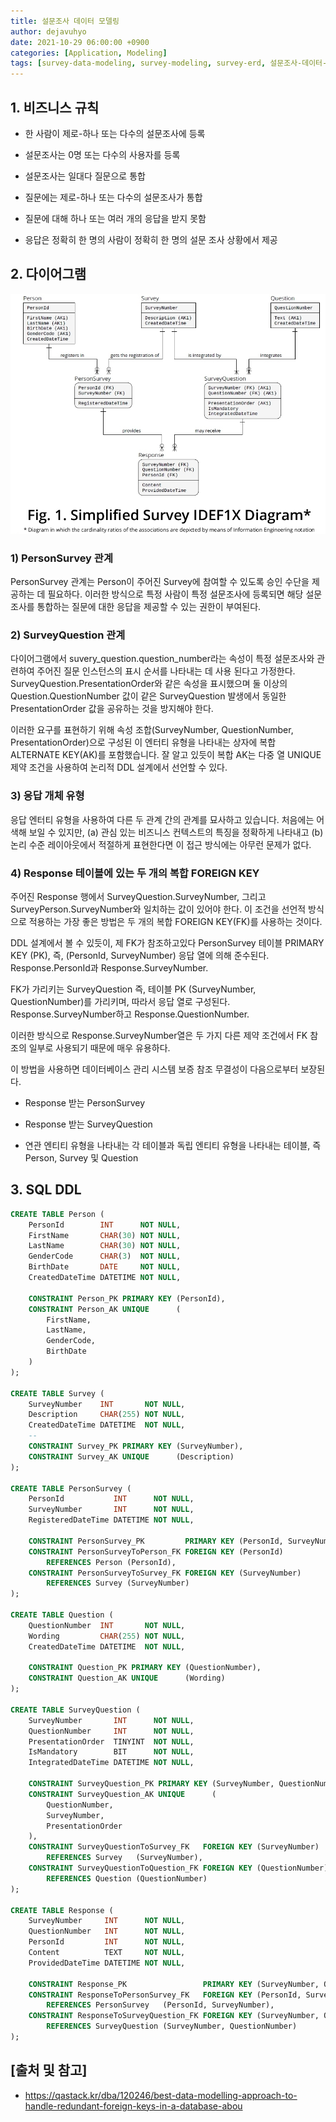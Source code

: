 ```yaml
---
title: 설문조사 데이터 모델링
author: dejavuhyo
date: 2021-10-29 06:00:00 +0900
categories: [Application, Modeling]
tags: [survey-data-modeling, survey-modeling, survey-erd, 설문조사-데이터-모델링, 설문조사-모델링, 설문조사-erd]
---
```


## 1. 비즈니스 규칙

* 한 사람이 제로-하나 또는 다수의 설문조사에 등록

* 설문조사는 0명 또는 다수의 사용자를 등록

* 설문조사는 일대다 질문으로 통합

* 질문에는 제로-하나 또는 다수의 설문조사가 통합

* 질문에 대해 하나 또는 여러 개의 응답을 받지 못함

* 응답은 정확히 한 명의 사람이 정확히 한 명의 설문 조사 상황에서 제공

## 2. 다이어그램

![survey-erd](/assets/img/2021-10-29-survey-data-modeling/survey-erd.png)

### 1) PersonSurvey 관계
PersonSurvey 관계는 Person이 주어진 Survey에 참여할 수 있도록 승인 수단을 제공하는 데 필요하다. 이러한 방식으로 특정 사람이 특정 설문조사에 등록되면 해당 설문조사를 통합하는 질문에 대한 응답을 제공할 수 있는 권한이 부여된다.

### 2) SurveyQuestion 관계
다이어그램에서 suvery_question.question_number라는 속성이 특정 설문조사와 관련하여 주어진 질문 인스턴스의 표시 순서를 나타내는 데 사용 된다고 가정한다. SurveyQuestion.PresentationOrder와 같은 속성을 표시했으며 둘 이상의 Question.QuestionNumber 값이 같은 SurveyQuestion 발생에서 동일한 PresentationOrder 값을 공유하는 것을 방지해야 한다.

이러한 요구를 표현하기 위해 속성 조합(SurveyNumber, QuestionNumber, PresentationOrder)으로 구성된 이 엔터티 유형을 나타내는 상자에 복합 ALTERNATE KEY(AK)를 포함했습니다. 잘 알고 있듯이 복합 AK는 다중 열 UNIQUE 제약 조건을 사용하여 논리적 DDL 설계에서 선언할 수 있다.

### 3) 응답 개체 유형
응답 엔터티 유형을 사용하여 다른 두 관계 간의 관계를 묘사하고 있습니다. 처음에는 어색해 보일 수 있지만, (a) 관심 있는 비즈니스 컨텍스트의 특징을 정확하게 나타내고 (b) 논리 수준 레이아웃에서 적절하게 표현한다면 이 접근 방식에는 아무런 문제가 없다.

### 4) Response 테이블에 있는 두 개의 복합 FOREIGN KEY
주어진 Response 행에서 SurveyQuestion.SurveyNumber, 그리고 SurveyPerson.SurveyNumber와 일치하는 값이 있어야 한다. 이 조건을 선언적 방식으로 적용하는 가장 좋은 방법은 두 개의 복합 FOREIGN KEY(FK)를 사용하는 것이다.

DDL 설계에서 볼 수 있듯이, 제 FK가 참조하고있다 PersonSurvey 테이블 PRIMARY KEY (PK), 즉, (PersonId, SurveyNumber) 응답 열에 의해 준수된다. Response.PersonId과 Response.SurveyNumber.

FK가 가리키는 SurveyQuestion 즉, 테이블 PK (SurveyNumber, QuestionNumber)를 가리키며, 따라서 응답 열로 구성된다. Response.SurveyNumber하고 Response.QuestionNumber.

이러한 방식으로 Response.SurveyNumber열은 두 가지 다른 제약 조건에서 FK 참조의 일부로 사용되기 때문에 매우 유용하다.

이 방법을 사용하면 데이터베이스 관리 시스템 보증 참조 무결성이 다음으로부터 보장된다.

* Response 받는 PersonSurvey

* Response 받는 SurveyQuestion

* 연관 엔티티 유형을 나타내는 각 테이블과 독립 엔티티 유형을 나타내는 테이블, 즉 Person, Survey 및 Question

## 3. SQL DDL

```sql
CREATE TABLE Person (
    PersonId        INT      NOT NULL,
    FirstName       CHAR(30) NOT NULL,
    LastName        CHAR(30) NOT NULL,
    GenderCode      CHAR(3)  NOT NULL,
    BirthDate       DATE     NOT NULL,
    CreatedDateTime DATETIME NOT NULL,

    CONSTRAINT Person_PK PRIMARY KEY (PersonId),
    CONSTRAINT Person_AK UNIQUE      (
        FirstName,
        LastName,
        GenderCode,
        BirthDate
    )
);

CREATE TABLE Survey (
    SurveyNumber    INT       NOT NULL,
    Description     CHAR(255) NOT NULL,
    CreatedDateTime DATETIME  NOT NULL,
    --
    CONSTRAINT Survey_PK PRIMARY KEY (SurveyNumber),
    CONSTRAINT Survey_AK UNIQUE      (Description)
);

CREATE TABLE PersonSurvey (
    PersonId           INT      NOT NULL,
    SurveyNumber       INT      NOT NULL,
    RegisteredDateTime DATETIME NOT NULL,

    CONSTRAINT PersonSurvey_PK         PRIMARY KEY (PersonId, SurveyNumber),
    CONSTRAINT PersonSurveyToPerson_FK FOREIGN KEY (PersonId)
        REFERENCES Person (PersonId),
    CONSTRAINT PersonSurveyToSurvey_FK FOREIGN KEY (SurveyNumber)
        REFERENCES Survey (SurveyNumber)
);

CREATE TABLE Question (
    QuestionNumber  INT       NOT NULL,
    Wording         CHAR(255) NOT NULL,
    CreatedDateTime DATETIME  NOT NULL,

    CONSTRAINT Question_PK PRIMARY KEY (QuestionNumber),
    CONSTRAINT Question_AK UNIQUE      (Wording)
);

CREATE TABLE SurveyQuestion (
    SurveyNumber       INT      NOT NULL,
    QuestionNumber     INT      NOT NULL,
    PresentationOrder  TINYINT  NOT NULL,
    IsMandatory        BIT      NOT NULL,
    IntegratedDateTime DATETIME NOT NULL,

    CONSTRAINT SurveyQuestion_PK PRIMARY KEY (SurveyNumber, QuestionNumber),
    CONSTRAINT SurveyQuestion_AK UNIQUE      (
        QuestionNumber,
        SurveyNumber,
        PresentationOrder
    ),
    CONSTRAINT SurveyQuestionToSurvey_FK   FOREIGN KEY (SurveyNumber)
        REFERENCES Survey   (SurveyNumber),
    CONSTRAINT SurveyQuestionToQuestion_FK FOREIGN KEY (QuestionNumber)
        REFERENCES Question (QuestionNumber)
);

CREATE TABLE Response (
    SurveyNumber     INT      NOT NULL,
    QuestionNumber   INT      NOT NULL,
    PersonId         INT      NOT NULL,
    Content          TEXT     NOT NULL,
    ProvidedDateTime DATETIME NOT NULL,

    CONSTRAINT Response_PK                 PRIMARY KEY (SurveyNumber, QuestionNumber, PersonId),
    CONSTRAINT ResponseToPersonSurvey_FK   FOREIGN KEY (PersonId, SurveyNumber)
        REFERENCES PersonSurvey   (PersonId, SurveyNumber),
    CONSTRAINT ResponseToSurveyQuestion_FK FOREIGN KEY (SurveyNumber, QuestionNumber)
        REFERENCES SurveyQuestion (SurveyNumber, QuestionNumber)
);
```

## [출처 및 참고]
* <https://qastack.kr/dba/120246/best-data-modelling-approach-to-handle-redundant-foreign-keys-in-a-database-abou>
